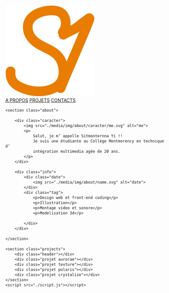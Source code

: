 <!DOCTYPE html>
<html lang="en">

<head>
    <meta charset="UTF-8">
    <meta name="viewport" content="width=device-width, initial-scale=1.0">
    <link rel="stylesheet" href="./styles.css">
    <title>Sitmonternna Yi</title>
</head>

<body>
    <section class="nav">
        <img src="./media/img/menu/logo.svg" alt="logo">
        <div class="menu">
            <a href="">A PROPOS</a>
            <a href="">PROJETS</a>
            <a href="">CONTACTS</a>
        </div>
    </section>

    <section class="about">

        <div class="caracter">
            <img src="./media/img/about/caracter/me.svg" alt="me">
            <p>
                Salut, je m’ appelle Sitmonternna Yi !!
                Je suis une étudiante au Collège Montmorency en technique d’
                intégration multimedia agée de 20 ans.
            </p>
        </div>

        <div class="info">
            <div class="date">
                <img src="./media/img/about/name.svg" alt="date">
            </div>
            <div class="tag">
                <p>Design web et front-end coding</p>
                <p>Illustration</p>
                <p>Montage video et sonore</p>
                <p>Modelisation 3d</p>

            </div>
        </div>

    </section>

    <section class="projects">
        <div class="header"></div>
        <div class="projet aurorae"></div>
        <div class="projet texture"></div>
        <div class="projet polaris"></div>
        <div class="projet crystalize"></div>
    </section>
    <script src="./script.js"></script>
</body>

</html>

